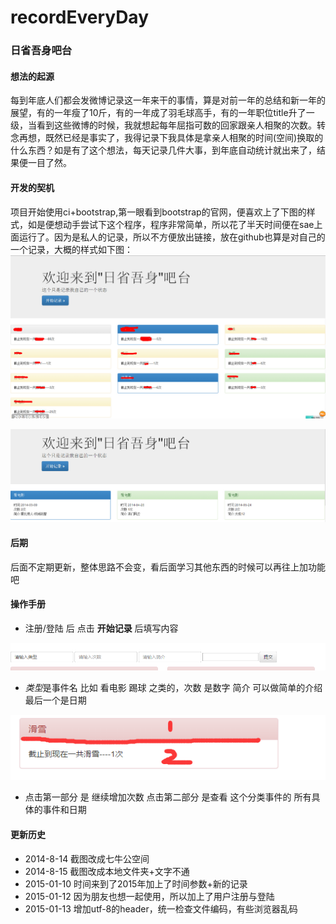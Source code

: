 recordEveryDay
==============

### **日省吾身吧台**

#### **想法的起源**

  每到年底人们都会发微博记录这一年来干的事情，算是对前一年的总结和新一年的展望，有的一年瘦了10斤，有的一年成了羽毛球高手，有的一年职位title升了一级，当看到这些微博的时候，我就想起每年屈指可数的回家跟亲人相聚的次数。转念再想，既然已经是事实了，我得记录下我具体是拿亲人相聚的时间(空间)换取的什么东西？如是有了这个想法，每天记录几件大事，到年底自动统计就出来了，结果便一目了然。
  
#### **开发的契机**

  项目开始使用ci+bootstrap,第一眼看到bootstrap的官网，便喜欢上了下图的样式，如是便想动手尝试下这个程序，程序非常简单，所以花了半天时间便在sae上面运行了。因为是私人的记录，所以不方便放出链接，放在github也算是对自己的一个记录，大概的样式如下图：
  ![网站截图][1]

  ![网站截图][2]

#### **后期**

后面不定期更新，整体思路不会变，看后面学习其他东西的时候可以再往上加功能吧

#### **操作手册**

- 注册/登陆 后 点击 **开始记录** 后填写内容

![网站截图][3]

- *类型*是事件名 比如 看电影  踢球 之类的，次数 是数字 简介 可以做简单的介绍 最后一个是日期

![网站截图][4]

- 点击第一部分 是 继续增加次数   点击第二部分 是查看 这个分类事件的 所有具体的事件和日期


[1]: ./pic/jietu1.jpg
[2]: ./pic/jietu2.jpg
[3]: ./pic/jietu3.png
[4]: ./pic/jietu4.png


#### **更新历史**

* 2014-8-14 截图改成七牛公空间
* 2014-8-15 截图改成本地文件夹+文字不通
* 2015-01-10 时间来到了2015年加上了时间参数+新的记录
* 2015-01-12 因为朋友也想一起使用，所以加上了用户注册与登陆
* 2015-01-13 增加utf-8的header，统一检查文件编码，有些浏览器乱码
